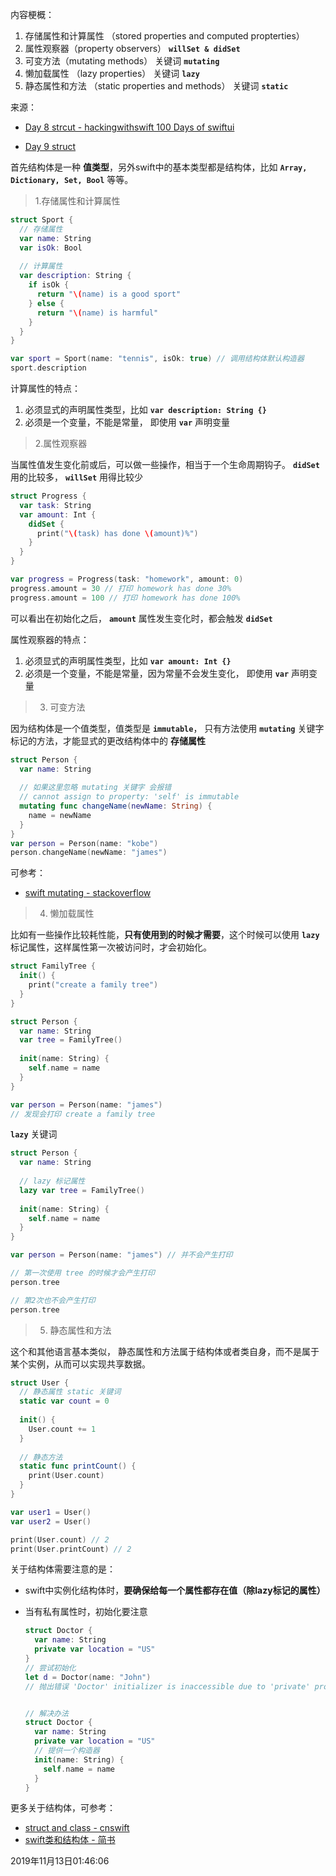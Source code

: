内容梗概：

1. 存储属性和计算属性 （stored properties and computed propterties）
2. 属性观察器（property observers） **`willSet & didSet`** 
3. 可变方法（mutating methods） 关键词 **`mutating`**
4. 懒加载属性 （lazy properties） 关键词 **`lazy`**
5. 静态属性和方法 （static properties and methods） 关键词 **`static`**



来源：

- [Day 8 strcut - hackingwithswift 100 Days of swiftui](https://www.hackingwithswift.com/100/swiftui/8)

- [Day 9 struct](https://www.hackingwithswift.com/100/swiftui/9)



首先结构体是一种 **值类型**，另外swift中的基本类型都是结构体，比如 **`Array, Dictionary, Set, Bool`** 等等。



> 1.存储属性和计算属性



```swift
struct Sport {
  // 存储属性
  var name: String
  var isOk: Bool
  
  // 计算属性
  var description: String {
    if isOk {
      return "\(name) is a good sport"
    } else {
      return "\(name) is harmful"
    }
  }
}

var sport = Sport(name: "tennis", isOk: true) // 调用结构体默认构造器
sport.description
```



计算属性的特点：

1. 必须显式的声明属性类型，比如 **`var description: String {}`**
2. 必须是一个变量，不能是常量， 即使用 **`var`** 声明变量



> 2.属性观察器

当属性值发生变化前或后，可以做一些操作，相当于一个生命周期钩子。 **`didSet`** 用的比较多， **`willSet`** 用得比较少

```swift
struct Progress {
  var task: String
  var amount: Int {
    didSet {
      print("\(task) has done \(amount)%")
    }
  }
}

var progress = Progress(task: "homework", amount: 0)
progress.amount = 30 // 打印 homework has done 30%
progress.amount = 100 // 打印 homework has done 100%
```

可以看出在初始化之后， **`amount`** 属性发生变化时，都会触发 **`didSet`** 



属性观察器的特点：

1. 必须显式的声明属性类型，比如 **`var amount: Int {}`**
2. 必须是一个变量，不能是常量，因为常量不会发生变化， 即使用 **`var`** 声明变量





> 3. 可变方法

因为结构体是一个值类型，值类型是 **`immutable`**， 只有方法使用 **`mutating`** 关键字标记的方法，才能显式的更改结构体中的 **存储属性**



```swift
struct Person {
  var name: String
  
  // 如果这里忽略 mutating 关键字 会报错
  // cannot assign to property: 'self' is immutable
  mutating func changeName(newName: String) {
    name = newName
  }
}
var person = Person(name: "kobe")
person.changeName(newName: "james")
```

可参考：

- [swift mutating - stackoverflow](https://stackoverflow.com/questions/49253299/cannot-assign-to-property-self-is-immutable-i-know-how-to-fix-but-needs-unde)



> 4. 懒加载属性

比如有一些操作比较耗性能，**只有使用到的时候才需要**，这个时候可以使用 **`lazy`** 标记属性，这样属性第一次被访问时，才会初始化。



```swift
struct FamilyTree {
  init() {
    print("create a family tree")
  }
}

struct Person {
  var name: String
  var tree = FamilyTree()
  
  init(name: String) {
    self.name = name
  }
}

var person = Person(name: "james")
// 发现会打印 create a family tree
```

**`lazy`** 关键词

```swift
struct Person {
  var name: String
  
  // lazy 标记属性
  lazy var tree = FamilyTree()
  
  init(name: String) {
    self.name = name
  }
}

var person = Person(name: "james") // 并不会产生打印

// 第一次使用 tree 的时候才会产生打印
person.tree

// 第2次也不会产生打印
person.tree
```



> 5. 静态属性和方法

这个和其他语言基本类似， 静态属性和方法属于结构体或者类自身，而不是属于某个实例，从而可以实现共享数据。

```swift
struct User {
  // 静态属性 static 关键词
  static var count = 0
  
  init() {
    User.count += 1
  }
  
  // 静态方法
  static func printCount() {
    print(User.count)
  }
}

var user1 = User()
var user2 = User()

print(User.count) // 2
print(User.printCount) // 2
```





关于结构体需要注意的是：

- swift中实例化结构体时，**要确保给每一个属性都存在值（除lazy标记的属性）**

- 当有私有属性时，初始化要注意

  ```swift
  struct Doctor {
    var name: String
    private var location = "US"
  }
  // 尝试初始化
  let d = Doctor(name: "John")
  // 抛出错误 'Doctor' initializer is inaccessible due to 'private' protection level
  
  
  // 解决办法
  struct Doctor {
    var name: String
    private var location = "US"
    // 提供一个构造器
    init(name: String) {
      self.name = name
    }
  }
  ```




更多关于结构体，可参考：

- [struct and class - cnswift](https://www.cnswift.org/classes-and-structures)
- [swift类和结构体 - 简书](https://www.jianshu.com/p/29f44bb95f3e)

2019年11月13日01:46:06